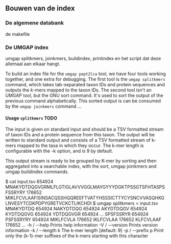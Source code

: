 ## Bouwen van de index

### De algemene databank

de makefile

### De UMGAP index

umgap splitkmers, joinkmers, buildindex, printindex en het script dat
deze allemaal aan elkaar hangt.

To build an index file for the `umgap pept2lca` tool, we have four tools
working together, and one extra for debugging. The first tool is the
`umgap splitkmers` command, which takes tab-separated taxon IDs and
protein sequences and outputs the *k*-mers mapped to the taxon IDs. The
second tool isn't an UMGAP tool, but the GNU sort command. It's used
to sort the output of the previous command alphabetically. This sorted
output is can be consumed by the `umgap joinkmers` command ...

#### Usage `splitkmers` TODO

The input is given on standard input and should be a TSV formatted stream of taxon IDs and a protein sequence from this taxon. The output will be written to standard output and consists of a TSV formatted stream of k-mers mapped to the taxa in which they occur. The k-mer length is configurable with the -k option, and is 9 by default.

This output stream is ready to be grouped by K-mer by sorting and then aggregated into a searchable index, with the sort, umgap joinkmers and umgap buildindex commands.

$ cat input.tsv
654924	MNAKYDTDQGVGRMLFLGTIGLAVVVGGLMAYGYYYDGKTPSSGTSFHTASPSFSSRYRY
176652	MIKLFCVLAAFISINSACQSSHQQREEFTVATYHSSSICTTYCYSNCVVASQHKGLNVESYTCDKPDPYGRETVCKCTLIKCHDI
$ umgap splitkmers < input.tsv
MNAKYDTDQ	654924
NAKYDTDQG	654924
AKYDTDQGV	654924
KYDTDQGVG	654924
YDTDQGVGR	654924
...
SPSFSSRYR	654924
PSFSSRYRY	654924
MIKLFCVLA	176652
IKLFCVLAA	176652
KLFCVLAAF	176652
...
-h / --help
Prints help information
-V / --version
Prints version information
-k / --length k
The k-mer length [default: 9]
-p / --prefix p
Print only the (k-1)-mer suffixes of the k-mers starting with this character
